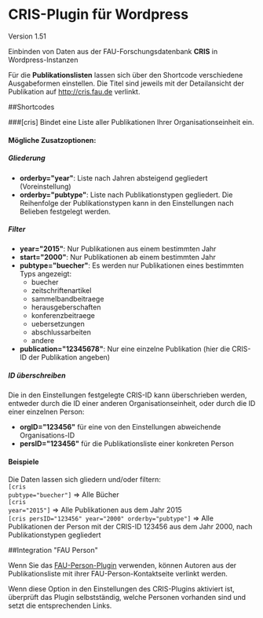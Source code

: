 CRIS-Plugin für Wordpress
=========================

Version 1.51

Einbinden von Daten aus der FAU-Forschungsdatenbank <strong>CRIS</strong> in Wordpress-Instanzen

Für die <strong>Publikationslisten</strong> lassen sich über den Shortcode verschiedene Ausgabeformen einstellen. Die Titel sind jeweils mit der Detailansicht der Publikation auf http://cris.fau.de verlinkt.

##Shortcodes

###[cris]
Bindet eine Liste aller Publikationen Ihrer Organisationseinheit ein.<br>

#### Mögliche Zusatzoptionen:

##### Gliederung
- <b>orderby="year"</b>: Liste nach Jahren absteigend gegliedert (Voreinstellung)
- <b>orderby="pubtype"</b>: Liste nach Publikationstypen gegliedert. Die Reihenfolge der Publikationstypen kann in den Einstellungen nach Belieben festgelegt werden.

##### Filter
- <b>year="2015"</b>: Nur Publikationen aus einem bestimmten Jahr
- <b>start="2000"</b>: Nur Publikationen ab einem bestimmten Jahr
- <b>pubtype="buecher"</b>: Es werden nur Publikationen eines bestimmten Typs angezeigt:
	- buecher
    - zeitschriftenartikel
    - sammelbandbeitraege
    - herausgeberschaften
    - konferenzbeitraege
    - uebersetzungen
    - abschlussarbeiten
    - andere
- <b>publication="12345678"</b>: Nur eine einzelne Publikation (hier die CRIS-ID der Publikation angeben)

##### ID überschreiben
Die in den Einstellungen festgelegte CRIS-ID kann überschrieben werden, entweder durch die ID einer anderen Organisationseinheit, oder durch die ID einer einzelnen Person:
- <b>orgID="123456"</b> für eine von den Einstellungen abweichende Organisations-ID
- <b>persID="123456"</b> für die Publikationsliste einer konkreten Person

#### Beispiele
Die Daten lassen sich gliedern und/oder filtern:<br>
<code>[cris pubtype="buecher"]</code> => Alle Bücher<br>
<code>[cris year="2015"]</code> => Alle Publikationen aus dem Jahr 2015<br>
<code>[cris persID="123456" year="2000" orderby="pubtype"]</code> => Alle Publikationen der Person mit der CRIS-ID 123456 aus dem Jahr 2000, nach Publikationstypen gegliedert

##Integration "FAU Person"

Wenn Sie das <a href="https://github.com/RRZE-Webteam/fau-person">FAU-Person-Plugin</a> verwenden, können Autoren aus der Publikationsliste mit ihrer FAU-Person-Kontaktseite verlinkt werden.

Wenn diese Option in den Einstellungen des CRIS-Plugins aktiviert ist, überprüft das Plugin selbstständig, welche Personen vorhanden sind und setzt die entsprechenden Links.